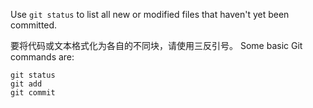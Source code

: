 Use `git status` to list all new or modified files that haven't yet been committed.

要将代码或文本格式化为各自的不同块，请使用三反引号。
Some basic Git commands are:
```
git status
git add
git commit
```
